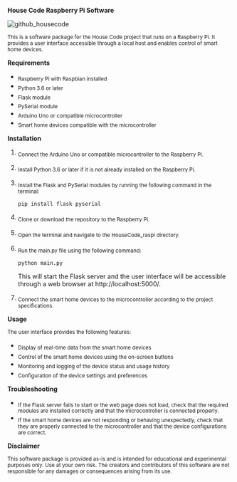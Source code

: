 **House Code Raspberry Pi Software**



![github_housecode](https://user-images.githubusercontent.com/78962708/233946451-090b571e-32f0-4708-a79a-2c2ba739c9ab.png)


<sub>
This is a software package for the House Code project that runs on a Raspberry Pi. It provides a user interface accessible through a local host and enables control of smart home devices.
</sub>

**Requirements**


* <sub>Raspberry Pi with Raspbian installed</sub>
* <sub>Python 3.6 or later</sub>
* <sub>Flask module</sub>
* <sub>PySerial module</sub>
* <sub>Arduino Uno or compatible microcontroller</sub>
* <sub>Smart home devices compatible with the microcontroller</sub>


**Installation**

1.  <sub>Connect the Arduino Uno or compatible microcontroller to the Raspberry Pi.</sub>
2.  <sub>Install Python 3.6 or later if it is not already installed on the Raspberry Pi.</sub>
3.  <sub>Install the Flask and PySerial modules by running the following command in the terminal:</sub>
    ```
    pip install flask pyserial
    ```
4. <sub>Clone or download the repository to the Raspberry Pi.</sub>
5. <sub>Open the terminal and navigate to the HouseCode_raspi directory.</sub>
6. <sub>Run the main.py file using the following command:
    ```
    python main.py
    ```
    This will start the Flask server and the user interface will be accessible through a web browser at http://localhost:5000/.</sub>

7. <sub>Connect the smart home devices to the microcontroller according to the project specifications.</sub>


**Usage**

<sub>
The user interface provides the following features:
</sub>

* <sub> Display of real-time data from the smart home devices</sub>
* <sub> Control of the smart home devices using the on-screen buttons</sub>
* <sub> Monitoring and logging of the device status and usage history</sub>
* <sub> Configuration of the device settings and preferences</sub>


**Troubleshooting**

* <sub> If the Flask server fails to start or the web page does not load, check that the required modules are installed correctly and that the microcontroller is connected properly.</sub>
* <sub> If the smart home devices are not responding or behaving unexpectedly, check that they are properly connected to the microcontroller and that the device configurations are correct.</sub>

**Disclaimer**


<sub>This software package is provided as-is and is intended for educational and experimental purposes only. Use at your own risk. The creators and contributors of this software are not responsible for any damages or consequences arising from its use. </sub>



